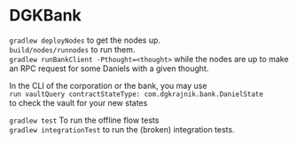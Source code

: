 # DGKBank

`gradlew deployNodes` to get the nodes up.  
`build/nodes/runnodes` to run them.  
`gradlew runBankClient -Pthought=<thought>` while the nodes are up to make an RPC request for some Daniels with a given thought.

In the CLI of the corporation or the bank, you may use  
`run vaultQuery contractStateType: com.dgkrajnik.bank.DanielState`  
to check the vault for your new states

`gradlew test` To run the offline flow tests  
`gradlew integrationTest` to run the (broken) integration tests.

